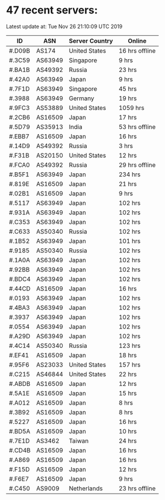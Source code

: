 # 47 recent servers:

Latest update at: Tue Nov 26 21:10:09 UTC 2019

| ID | ASN | Server Country | Online |
| -- | --- | -------------- | ------ |
| #.D09B | AS174 | United States | 16 hrs offline |
| #.3C59 | AS63949 | Singapore | 9 hrs |
| #.BA1B | AS49392 | Russia | 23 hrs |
| #.42A0 | AS63949 | Japan | 9 hrs |
| #.7F1D | AS63949 | Singapore | 45 hrs |
| #.3988 | AS63949 | Germany | 19 hrs |
| #.9FC3 | AS53889 | United States | 1059 hrs |
| #.2CB6 | AS16509 | Japan | 17 hrs |
| #.5D79 | AS35913 | India | 53 hrs offline |
| #.EBB7 | AS16509 | Japan | 16 hrs |
| #.14D9 | AS49392 | Russia | 3 hrs |
| #.F31B | AS20150 | United States | 12 hrs |
| #.FCA0 | AS49392 | Russia | 29 hrs offline |
| #.B5F1 | AS63949 | Japan | 234 hrs |
| #.819E | AS16509 | Japan | 21 hrs |
| #.02B1 | AS16509 | Japan | 9 hrs |
| #.5117 | AS63949 | Japan | 102 hrs |
| #.931A | AS63949 | Japan | 102 hrs |
| #.C353 | AS63949 | Japan | 102 hrs |
| #.C633 | AS50340 | Russia | 102 hrs |
| #.1B52 | AS63949 | Japan | 101 hrs |
| #.9185 | AS50340 | Russia | 102 hrs |
| #.1A0A | AS63949 | Japan | 102 hrs |
| #.92BB | AS63949 | Japan | 102 hrs |
| #.BDC4 | AS63949 | Japan | 102 hrs |
| #.44CD | AS16509 | Japan | 16 hrs |
| #.0193 | AS63949 | Japan | 102 hrs |
| #.4BA3 | AS63949 | Japan | 102 hrs |
| #.3937 | AS63949 | Japan | 102 hrs |
| #.0554 | AS63949 | Japan | 102 hrs |
| #.A29D | AS63949 | Japan | 102 hrs |
| #.4C14 | AS50340 | Russia | 123 hrs |
| #.EF41 | AS16509 | Japan | 18 hrs |
| #.95F6 | AS23033 | United States | 157 hrs |
| #.C215 | AS46844 | United States | 22 hrs |
| #.ABDB | AS16509 | Japan | 12 hrs |
| #.5A1E | AS16509 | Japan | 15 hrs |
| #.A012 | AS16509 | Japan | 8 hrs |
| #.3B92 | AS16509 | Japan | 8 hrs |
| #.5227 | AS16509 | Japan | 16 hrs |
| #.BD5A | AS16509 | Japan | 10 hrs |
| #.7E1D | AS3462 | Taiwan | 24 hrs |
| #.CD4B | AS16509 | Japan | 16 hrs |
| #.A869 | AS16509 | Japan | 16 hrs |
| #.F15D | AS16509 | Japan | 12 hrs |
| #.F6E7 | AS16509 | Japan | 9 hrs |
| #.C450 | AS9009 | Netherlands | 23 hrs offline |

